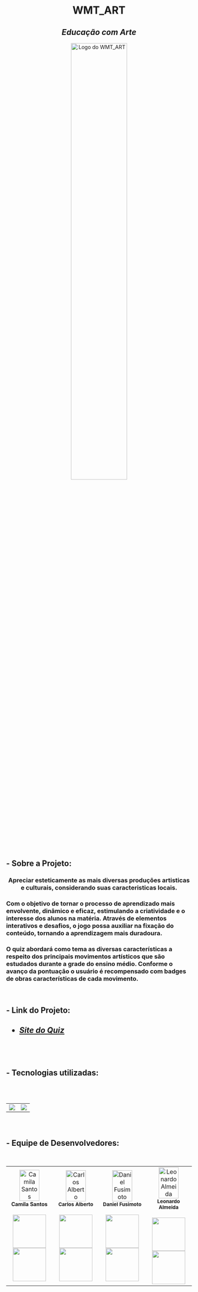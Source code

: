 <h1 align="center">
    WMT_ART
</h1>
<h2 align="center"><i>Educação com Arte</i></h2>

<p align="center">
    <img align="center" src="https://cdn.discordapp.com/attachments/892048100582109274/898737626750783498/logo_gaia.png"
        style="width: 55%;" alt="Logo do WMT_ART">
</p>

<br>

<h2>- Sobre a Projeto:</h2>
<h3 align="center">Apreciar esteticamente as mais diversas produções artisticas e culturais, considerando suas caracteristicas locais.</h3>

<h3>Com o objetivo de tornar o processo de aprendizado mais envolvente, dinâmico e eficaz, estimulando a criatividade e o interesse dos alunos na matéria. Através de elementos interativos e desafios, o jogo possa auxiliar na fixação do conteúdo, tornando a aprendizagem mais duradoura.
</h3>

<h3>O quiz abordará como tema as diversas características a respeito dos principais movimentos artísticos que são estudados durante a grade do ensino médio. Conforme o avanço da pontuação o usuário é recompensado com badges de obras características de cada movimento.
</h3>

<br>

<h2>- Link do Projeto:<h2>

- <h5> <a href="https://leo-nardow.github.io/WMT_ART/" target="_blank">Site do Quiz</a></h5>

<br>

<h2>- Tecnologias utilizadas: <h2>

<br>

<table align="center" style=" width: 80%">
    <tr>
      <td align="center">
      <img src="https://img.shields.io/badge/unity-%23000000.svg?style=for-the-badge&logo=unity&logoColor=white">
      <td align="center">
      <img src="https://img.shields.io/badge/c%23-%23239120.svg?style=for-the-badge&logo=c-sharp&logoColor=white">
    </tr>
</table>

<br>


<h2>- Equipe de Desenvolvedores: </h2>

<br>

<table>
  <tr>
  <td align="center"><img style="width: 70%" 
  src="https://avatars.githubusercontent.com/u/110007489?v=4"
   alt="Camila Santos"/><br /><sub style="font-size: 14px"><b>Camila Santos</b></sub><br /> 
  <a href="https://www.linkedin.com/in/camila-de-f%C3%A1tima-augusta-dos-santos-682918189" target="_blank" alt="Linkedin">
  <br>
<img src="https://img.shields.io/badge/-Linkedin-1C1C1C?style=for-the-badge&logo=Linkedin&logoColor=00FFFF&link=https://www.linkedin.com/in/camila-de-f%C3%A1tima-augusta-dos-santos-682918189" target="_blank" style= "width:90px;"/>
  </a>
  <a href="link=https://github.com/CamilaASantos" target="_blank" alt="GitHub">
<img src="https://img.shields.io/badge/-Github-1C1C1C?style=for-the-badge&logo=GitHub&logoColor=a9a9a9&link=https://github.com/CamilaASantos" target="_blank" style= "width:90px;"/>
  </a>


  <td align="center"><img style="width: 70%"
  src="https://cdn.discordapp.com/attachments/450438141774397476/1172172774970769418/image0.jpg?ex=655f59f7&is=654ce4f7&hm=39decab93785590832443e227bd69f7c1d5597d7787e6ca9e0ab4870c0f84cab" 
  alt="Carlos Alberto"/><br /><sub><b>Carlos Alberto</b></sub></a><br /> 
  <a href="https://www.linkedin.com/in/carlosjunior95/" target="_blank" alt="Linkedin">
  <br>
<img src="https://img.shields.io/badge/-Linkedin-1C1C1C?style=for-the-badge&logo=Linkedin&logoColor=00FFFF&link=https://www.linkedin.com/in/carlosjunior95/" target="_blank" style= "width:90px;"/>
  </a>
  <a href="link=https://github.com/casjuni" target="_blank" alt="GitHub">
<img src="https://img.shields.io/badge/-Github-1C1C1C?style=for-the-badge&logo=GitHub&logoColor=a9a9a9&link=https://github.com/casjuni" target="_blank" style= "width:90px;"/>
  </a>
  
  <td align="center"><img style="width: 70%"
  src="https://avatars.githubusercontent.com/u/84727721?v=4"  alt="Daniel Fusimoto"/><br /><sub><b>Daniel Fusimoto</b></sub></a><br />
   <a href="https://www.linkedin.com/in/daniel-fusi/" target="_blank" alt="Linkedin">
  <br>
<img src="https://img.shields.io/badge/-Linkedin-1C1C1C?style=for-the-badge&logo=Linkedin&logoColor=00FFFF&link=https://www.linkedin.com/in/daniel-fusi/" target="_blank" style= "width:90px;"/>
  </a>
  <a href="link=https://github.com/FusiDaniel" target="_blank" alt="GitHub">
<img src="https://img.shields.io/badge/-Github-1C1C1C?style=for-the-badge&logo=GitHub&logoColor=a9a9a9&link=https://github.com/FusiDaniel" target="_blank" style= "width:90px;"/>
  </a>
  
  <td align="center"><img style="width: 70%"
  src="https://avatars.githubusercontent.com/u/88205265?v=4" 
  alt="Leonardo Almeida"/><br /><sub><b>Leonardo Almeida</b></sub></a><br />
  <a href="https://www.linkedin.com/in/leo-nardow/" target="_blank" alt="Linkedin">
  <br>
<img src="https://img.shields.io/badge/-Linkedin-1C1C1C?style=for-the-badge&logo=Linkedin&logoColor=00FFFF&link=https://www.linkedin.com/in/leo-nardow/" target="_blank" style= "width:90px;"/>
  </a>
  <a href="link=https://github.com/leo-nardow" target="_blank" alt="GitHub">
<img src="https://img.shields.io/badge/-Github-1C1C1C?style=for-the-badge&logo=GitHub&logoColor=a9a9a9&link=https://github.com/leo-nardow" target="_blank" style= "width:90px;"/>
  </a>
 
  </tr>
</table>
